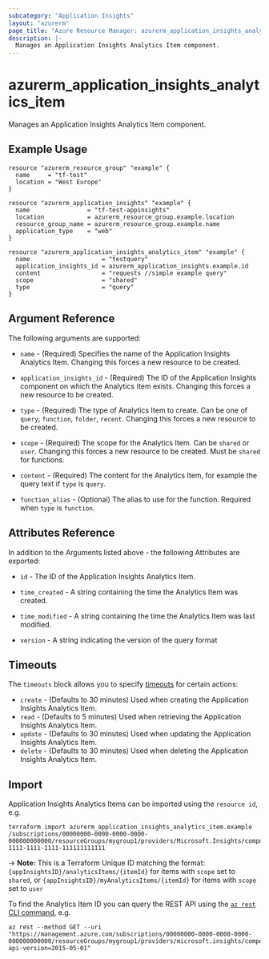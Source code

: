 ```yaml
---
subcategory: "Application Insights"
layout: "azurerm"
page_title: "Azure Resource Manager: azurerm_application_insights_analytics_item"
description: |-
  Manages an Application Insights Analytics Item component.
---
```


# azurerm_application_insights_analytics_item

Manages an Application Insights Analytics Item component.

## Example Usage

```hcl
resource "azurerm_resource_group" "example" {
  name     = "tf-test"
  location = "West Europe"
}

resource "azurerm_application_insights" "example" {
  name                = "tf-test-appinsights"
  location            = azurerm_resource_group.example.location
  resource_group_name = azurerm_resource_group.example.name
  application_type    = "web"
}

resource "azurerm_application_insights_analytics_item" "example" {
  name                    = "testquery"
  application_insights_id = azurerm_application_insights.example.id
  content                 = "requests //simple example query"
  scope                   = "shared"
  type                    = "query"
}
```

## Argument Reference

The following arguments are supported:

* `name` - (Required) Specifies the name of the Application Insights Analytics Item. Changing this forces a new resource to be created.

* `application_insights_id` - (Required) The ID of the Application Insights component on which the Analytics Item exists. Changing this forces a new resource to be created.

* `type` - (Required) The type of Analytics Item to create. Can be one of `query`, `function`, `folder`, `recent`. Changing this forces a new resource to be created.

* `scope` - (Required) The scope for the Analytics Item. Can be `shared` or `user`. Changing this forces a new resource to be created. Must be `shared` for functions.

* `content` - (Required) The content for the Analytics Item, for example the query text if `type` is `query`.

* `function_alias` - (Optional) The alias to use for the function. Required when `type` is `function`.

## Attributes Reference

In addition to the Arguments listed above - the following Attributes are exported:

* `id` - The ID of the Application Insights Analytics Item.

* `time_created` - A string containing the time the Analytics Item was created.

* `time_modified` - A string containing the time the Analytics Item was last modified.

* `version` - A string indicating the version of the query format

## Timeouts

The `timeouts` block allows you to specify [timeouts](https://www.terraform.io/language/resources/syntax#operation-timeouts) for certain actions:

* `create` - (Defaults to 30 minutes) Used when creating the Application Insights Analytics Item.
* `read` - (Defaults to 5 minutes) Used when retrieving the Application Insights Analytics Item.
* `update` - (Defaults to 30 minutes) Used when updating the Application Insights Analytics Item.
* `delete` - (Defaults to 30 minutes) Used when deleting the Application Insights Analytics Item.

## Import

Application Insights Analytics Items can be imported using the `resource id`, e.g.

```shell
terraform import azurerm_application_insights_analytics_item.example /subscriptions/00000000-0000-0000-0000-000000000000/resourceGroups/mygroup1/providers/Microsoft.Insights/components/mycomponent1/analyticsItems/11111111-1111-1111-1111-111111111111
```

-> **Note:** This is a Terraform Unique ID matching the format: `{appInsightsID}/analyticsItems/{itemId}` for items with `scope` set to `shared`, or  `{appInsightsID}/myAnalyticsItems/{itemId}` for items with `scope` set to `user`

To find the Analytics Item ID you can query the REST API using the [`az rest` CLI command](https://docs.microsoft.com/cli/azure/reference-index?view=azure-cli-latest#az-rest), e.g.

```shell
az rest --method GET --uri "https://management.azure.com/subscriptions/00000000-0000-0000-0000-000000000000/resourceGroups/mygroup1/providers/microsoft.insights/components/appinsightstest/analyticsItems?api-version=2015-05-01"
```
